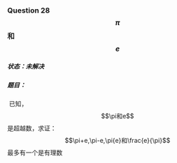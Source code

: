 ### Question 28 $$\pi$$和$$e$$

##### 状态：未解决

##### 题目：

​    已知，$$\pi和e$$是超越数，求证：$$\pi+e,\pi-e,\pi{e}和\frac{e}{\pi}$$最多有一个是有理数